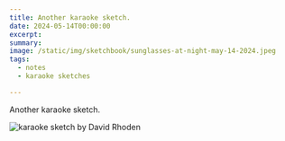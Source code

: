 ```yaml
---
title: Another karaoke sketch.
date: 2024-05-14T00:00:00
excerpt: 
summary: 
image: /static/img/sketchbook/sunglasses-at-night-may-14-2024.jpeg
tags:
  - notes
  - karaoke sketches

---
```


Another karaoke sketch.

![karaoke sketch by David Rhoden](/static/img/sketchbook/sunglasses-at-night-may-14-2024.jpeg)